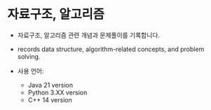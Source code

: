 # 자료구조, 알고리즘

- 자료구조, 알고리즘 관련 개념과 문제풀이를 기록합니다.
- records data structure, algorithm-related concepts, and problem solving.


- 사용 언어: 
  - Java 21 version
  - Python 3.XX version
  - C++ 14 version
